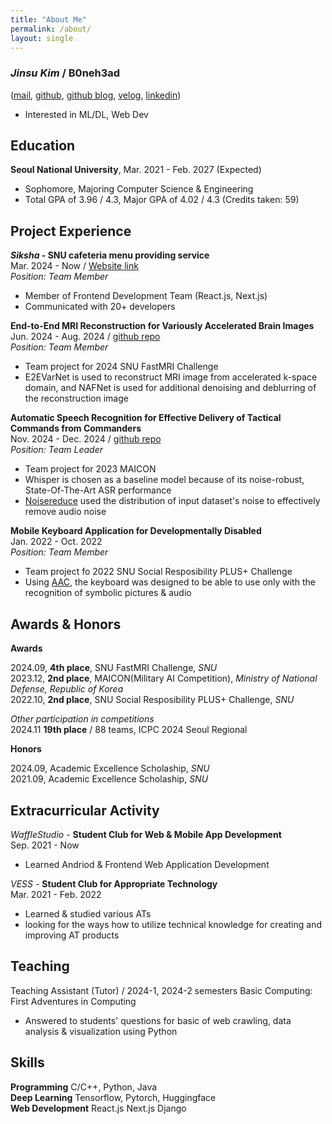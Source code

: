 ```yaml
---
title: "About Me"
permalink: /about/
layout: single
---
```


### *Jinsu Kim* / B0neh3ad   
([mail](mailto:js1044k@gmail.com), [github](http://github.com/B0neh3ad), [github blog](http://B0neh3ad.github.io), [velog](https://velog.io/@b0neh3ad/posts), [linkedin](https://www.linkedin.com/in/%EC%A7%84%EC%88%98-%EA%B9%80-b769832a1/))

- Interested in ML/DL, Web Dev

## Education

**Seoul National University**, Mar. 2021 - Feb. 2027 (Expected)  
- Sophomore, Majoring Computer Science & Engineering  
- Total GPA of 3.96 / 4.3, Major GPA of 4.02 / 4.3 (Credits taken: 59)

## Project Experience

***Siksha* - SNU cafeteria menu providing service**  
Mar. 2024 - Now / [Website link](http://siksha.wafflestudio.com/)  
*Position: Team Member*
- Member of Frontend Development Team (React.js, Next.js)
- Communicated with 20+ developers

**End-to-End MRI Reconstruction for Variously Accelerated Brain Images**  
Jun. 2024 - Aug. 2024 / [github repo](https://github.com/B0neh3ad/FastMRI_2024_shasha)  
*Position: Team Member*  
- Team project for 2024 SNU FastMRI Challenge
- E2EVarNet is used to reconstruct MRI image from accelerated k-space domain, and NAFNet is used for additional denoising and deblurring of the reconstruction image

**Automatic Speech Recognition for Effective Delivery of Tactical Commands from Commanders**  
Nov. 2024 - Dec. 2024 / [github repo](https://github.com/RokafNet/rokafnet)  
*Position: Team Leader*
- Team project for 2023 MAICON
- Whisper is chosen as a baseline model because of its noise-robust, State-Of-The-Art ASR performance
- [Noisereduce](https://github.com/timsainb/noisereduce/tree/master) used the distribution of input dataset's noise to effectively remove audio noise

**Mobile Keyboard Application for Developmentally Disabled**  
Jan. 2022 - Oct. 2022  
*Position: Team Member*
- Team project fo 2022 SNU Social Resposibility PLUS+ Challenge
- Using [AAC](https://www.asha.org/public/speech/disorders/aac/), the keyboard was designed to be able to use only with the recognition of symbolic pictures & audio

## Awards & Honors

**Awards**

2024.09, **4th place**, SNU FastMRI Challenge, *SNU*  
2023.12, **2nd place**, MAICON(Military AI Competition), *Ministry of National Defense, Republic of Korea*   
2022.10, **2nd place**, SNU Social Resposibility PLUS+ Challenge, *SNU*  

*Other participation in competitions*  
2024.11 **19th place** / 88 teams, ICPC 2024 Seoul Regional

**Honors**  

2024.09, Academic Excellence Scholaship, *SNU*  
2021.09, Academic Excellence Scholaship, *SNU*

## Extracurricular Activity

*WaffleStudio* - **Student Club for Web & Mobile App Development**  
Sep. 2021 - Now
- Learned Andriod & Frontend Web Application Development

*VESS* - **Student Club for Appropriate Technology**  
Mar. 2021 - Feb. 2022
- Learned & studied various ATs
- looking for the ways how to utilize technical knowledge for creating and improving AT products

## Teaching

Teaching Assistant (Tutor) / 2024-1, 2024-2 semesters
Basic Computing: First Adventures in Computing
- Answered to students' questions for basic of web crawling, data analysis & visualization using Python

## Skills

**Programming** C/C++, Python, Java  
**Deep Learning** Tensorflow, Pytorch, Huggingface  
**Web Development** React.js Next.js Django